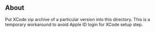 ## About

Put XCode xip archive of a particular version into this directory. This is a temporary workaround to avoid Apple ID login for XCode setup step.